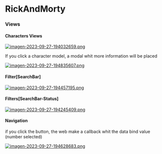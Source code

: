 # RickAndMorty
### Views
#### Characters Views

[![imagen-2023-09-27-194032659.png](https://i.postimg.cc/9fRG4sr9/imagen-2023-09-27-194032659.png)](https://postimg.cc/Y474ZnN2)
<p>If you click a character model, a modal whit more information will be placed</p>

[![imagen-2023-09-27-194835607.png](https://i.postimg.cc/2yR6HKkP/imagen-2023-09-27-194835607.png)](https://postimg.cc/ftCDy50K)

#### Filter[SearchBar]

[![imagen-2023-09-27-194457195.png](https://i.postimg.cc/Z53N4pgP/imagen-2023-09-27-194457195.png)](https://postimg.cc/tsqJzZ97)

#### Filters[SearchBar-Status]

[![imagen-2023-09-27-194245409.png](https://i.postimg.cc/tJ5rr8dT/imagen-2023-09-27-194245409.png)](https://postimg.cc/gLxqjSTF)

#### Navigation
<p>if you click the button, the web make a callback whit the data bind value (number selected)</p>

[![imagen-2023-09-27-194628683.png](https://i.postimg.cc/yxcJszp1/imagen-2023-09-27-194628683.png)](https://postimg.cc/ct11BPN2)


